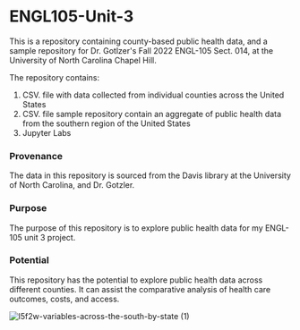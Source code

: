 # ENGL105-Unit-3
This is a repository containing county-based public health data, and a sample repository for Dr. Gotlzer's Fall 2022 ENGL-105 Sect. 014, at the University of North Carolina Chapel Hill.

The repository contains:
1. CSV. file with data collected from individual counties across the United States
2. CSV. file sample repository contain an aggregate of public health data from the southern region of the United States
3. Jupyter Labs 

### Provenance 
The data in this repository is sourced from the Davis library at the University of North Carolina, and Dr. Gotzler.
### Purpose 
The purpose of this repository is to explore public health data for my ENGL-105 unit 3 project.
### Potential 
This repository has the potential to explore public health data across different counties. It can assist the comparative analysis of health care outcomes, costs, and access.

![I5f2w-variables-across-the-south-by-state (1)](https://user-images.githubusercontent.com/116900517/202931977-4df21ac6-696c-4238-a756-15550d793d66.png)
